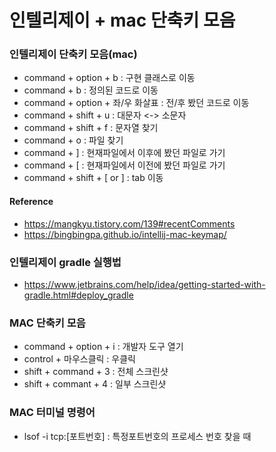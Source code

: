 # 인텔리제이 + mac 단축키 모음

### 인텔리제이 단축키 모음(mac)
  - command + option + b : 구현 클래스로 이동
  - command + b : 정의된 코드로 이동
  - command + option + 좌/우 화살표 : 전/후 봤던 코드로 이동
  - command + shift + u : 대문자 <-> 소문자
  - command + shift + f : 문자열 찾기 
  - command + o : 파일 찾기
  - command + ] : 현재파일에서 이후에 봤던 파일로 가기
  - command + [ : 현재파일에서 이전에 봤던 파일로 가기
  - command + shift + [ or ] : tab 이동

#### Reference
  - https://mangkyu.tistory.com/139#recentComments
  - https://bingbingpa.github.io/intellij-mac-keymap/


### 인텔리제이 gradle 실행법
  - https://www.jetbrains.com/help/idea/getting-started-with-gradle.html#deploy_gradle


### MAC 단축키 모음
  - command + option + i : 개발자 도구 열기
  - control + 마우스클릭 : 우클릭
  - shift + command + 3 : 전체 스크린샷
  - shift + commant + 4 : 일부 스크린샷


### MAC 터미널 명령어
- lsof -i tcp:[포트번호] : 특정포트번호의 프로세스 번호 찾을 때
